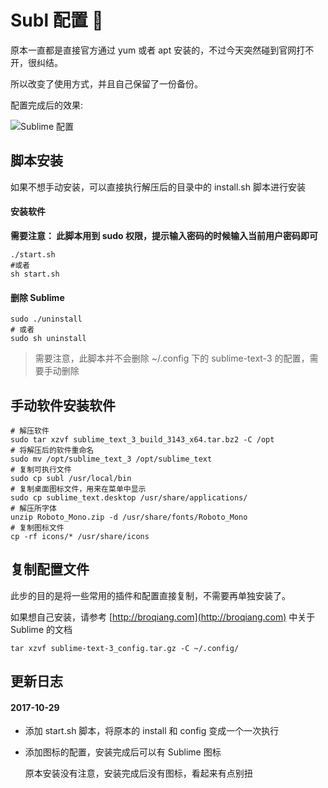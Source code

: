 # Subl 配置 🔴

原本一直都是直接官方通过 yum 或者 apt 安装的，不过今天突然碰到官网打不开，很纠结。

所以改变了使用方式，并且自己保留了一份备份。

配置完成后的效果:

![Sublime 配置](http://image.broqiang.com/c7aa9267b0e92db30e719a1836a4f5bb.png)

## 脚本安装

如果不想手动安装，可以直接执行解压后的目录中的 install.sh 脚本进行安装

#### 安装软件

__需要注意： 此脚本用到 sudo 权限，提示输入密码的时候输入当前用户密码即可__

```shell
./start.sh
#或者
sh start.sh
```


#### 删除 Sublime
```shell
sudo ./uninstall
# 或者
sudo sh uninstall
```

> 需要注意，此脚本并不会删除 ~/.config 下的 sublime-text-3 的配置，需要手动删除

## 手动软件安装软件

```shell
# 解压软件
sudo tar xzvf sublime_text_3_build_3143_x64.tar.bz2 -C /opt
# 将解压后的软件重命名
sudo mv /opt/sublime_text_3 /opt/sublime_text
# 复制可执行文件
sudo cp subl /usr/local/bin
# 复制桌面图标文件，用来在菜单中显示
sudo cp sublime_text.desktop /usr/share/applications/
# 解压所字体
unzip Roboto_Mono.zip -d /usr/share/fonts/Roboto_Mono
# 复制图标文件
cp -rf icons/* /usr/share/icons
```

## 复制配置文件

此步的目的是将一些常用的插件和配置直接复制，不需要再单独安装了。

如果想自己安装，请参考 [http://broqiang.com](http://broqiang.com) 中关于 Sublime 的文档

```shell
tar xzvf sublime-text-3_config.tar.gz -C ~/.config/
```

## 更新日志

#### 2017-10-29

- 添加 start.sh 脚本，将原本的 install 和 config 变成一个一次执行

- 添加图标的配置，安装完成后可以有 Sublime 图标

    原本安装没有注意，安装完成后没有图标，看起来有点别扭


